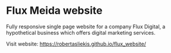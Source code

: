 # Flux Meida website

Fully responsive single page website for a company Flux Digital, a hypothetical business which offers digital marketing services.

Visit website: https://robertasliekis.github.io/flux_website/
